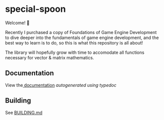 # special-spoon

Welcome! :wave:

Recently I purchased a copy of Foundations of Game Engine Development to dive deeper into the fundamentals of game engine development, and the best way to learn is to do, so this is what this repository is all about!

The library will hopefully grow with time to accomodate all functions necessary for vector & matrix mathematics.

## Documentation

View the[ documentation](https://www.alexandresanscartier.ca/special-spoon/) _autogenerated using typedoc_

## Building

See [BUILDING.md](./BUILDING.md)
